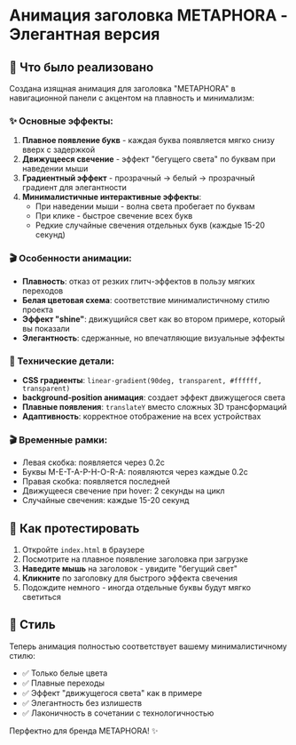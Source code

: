 # Анимация заголовка METAPHORA - Элегантная версия

## 🎨 Что было реализовано

Создана изящная анимация для заголовка "METAPHORA" в навигационной панели с акцентом на плавность и минимализм:

### ✨ Основные эффекты:

1. **Плавное появление букв** - каждая буква появляется мягко снизу вверх с задержкой
2. **Движущееся свечение** - эффект "бегущего света" по буквам при наведении мыши
3. **Градиентный эффект** - прозрачный → белый → прозрачный градиент для элегантности
4. **Минималистичные интерактивные эффекты**:
   - При наведении мыши - волна света пробегает по буквам
   - При клике - быстрое свечение всех букв
   - Редкие случайные свечения отдельных букв (каждые 15-20 секунд)

### 🎬 Особенности анимации:

- **Плавность**: отказ от резких глитч-эффектов в пользу мягких переходов
- **Белая цветовая схема**: соответствие минималистичному стилю проекта
- **Эффект "shine"**: движущийся свет как во втором примере, который вы показали
- **Элегантность**: сдержанные, но впечатляющие визуальные эффекты

### 🔧 Технические детали:

- **CSS градиенты**: `linear-gradient(90deg, transparent, #ffffff, transparent)`
- **background-position анимация**: создает эффект движущегося света
- **Плавные появления**: `translateY` вместо сложных 3D трансформаций
- **Адаптивность**: корректное отображение на всех устройствах

### 🎬 Временные рамки:

- Левая скобка: появляется через 0.2с
- Буквы M-E-T-A-P-H-O-R-A: появляются через каждые 0.2с
- Правая скобка: появляется последней
- Движущееся свечение при hover: 2 секунды на цикл
- Случайные свечения: каждые 15-20 секунд

## 🚀 Как протестировать

1. Откройте `index.html` в браузере
2. Посмотрите на плавное появление заголовка при загрузке
3. **Наведите мышь** на заголовок - увидите "бегущий свет"
4. **Кликните** по заголовку для быстрого эффекта свечения
5. Подождите немного - иногда отдельные буквы будут мягко светиться

## 🎨 Стиль

Теперь анимация полностью соответствует вашему минималистичному стилю:
- ✅ Только белые цвета
- ✅ Плавные переходы
- ✅ Эффект "движущегося света" как в примере
- ✅ Элегантность без излишеств
- ✅ Лаконичность в сочетании с технологичностью

Перфектно для бренда METAPHORA! ✨